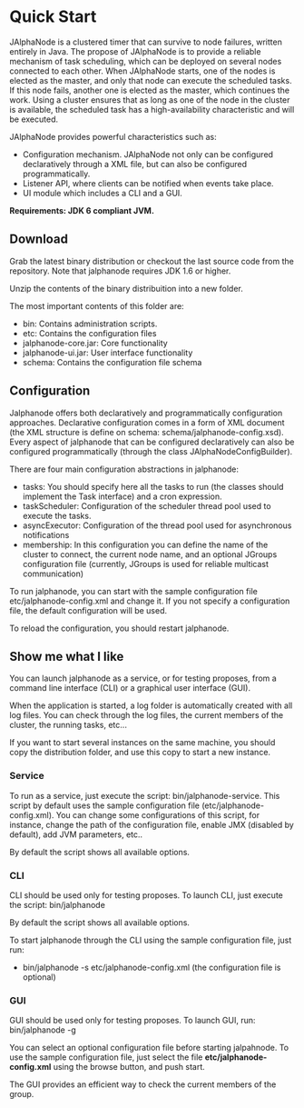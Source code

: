 # Quick Start

JAlphaNode is a clustered timer that can survive to node failures, written entirely in Java. The propose of JAlphaNode is to provide a reliable mechanism of task scheduling, which can be deployed on several nodes connected to each other. When JAlphaNode starts, one of the nodes is elected as the master, and only that node can execute the scheduled tasks. If this node fails, another one is elected as the master, which continues the work. Using a cluster ensures that as long as one of the node in the cluster is available, the scheduled task has a high-availability characteristic and will be executed.

JAlphaNode provides powerful characteristics such as:

 - Configuration mechanism. JAlphaNode not only can be configured declaratively through a XML file, but can also be configured programmatically.
 - Listener API, where clients can be notified when events take place.
 - UI module which includes a CLI and a GUI.

**Requirements: JDK 6 compliant JVM.**

## Download

Grab the latest binary distribution or checkout the last source code from the repository. Note that jalphanode requires JDK 1.6 or higher.

Unzip the contents of the binary distribuition into a new folder.

The most important contents of this folder are:
* bin: Contains administration scripts.
* etc: Contains the configuration files
* jalphanode-core.jar: Core functionality
* jalphanode-ui.jar: User interface functionality
* schema: Contains the configuration file schema

## Configuration

Jalphanode offers both declaratively and programmatically configuration approaches. Declarative configuration comes in a form of XML document (the XML structure is define on schema: schema/jalphanode-config.xsd). Every aspect of jalphanode that can be configured declaratively can also be configured programmatically (through the class JAlphaNodeConfigBuilder).

There are four main configuration abstractions in jalphanode:
* tasks: You should specify here all the tasks to run (the classes should implement the Task interface) and a cron expression.
* taskScheduler: Configuration of the scheduler thread pool used to execute the tasks.
* asyncExecutor: Configuration of the thread pool used for asynchronous notifications
* membership: In this configuration you can define the name of the cluster to connect, the current node name, and an optional JGroups configuration file (currently, JGroups is used for reliable multicast communication)

To run jalphanode, you can start with the sample configuration file etc/jalphanode-config.xml and change it. If you not specify a configuration file, the default configuration will be used.

To reload the configuration, you should restart jalphanode.

## Show me what I like

You can launch jalphanode as a service, or for testing proposes, from a command line interface (CLI) or a graphical user interface (GUI).

When the application is started, a log folder is automatically created with all log files. You can check through the log files, the current members of the cluster, the running tasks, etc...

If you want to start several instances on the same machine, you should copy the distribution folder, and use this copy to start a new instance.

### Service

To run as a service, just execute the script: bin/jalphanode-service. This script by default uses the sample configuration file (etc/jalphanode-config.xml). You can change some configurations of this script, for instance, change the path of the configuration file, enable JMX (disabled by default), add JVM parameters, etc..

By default the script shows all available options.

### CLI

CLI should be used only for testing proposes. To launch CLI, just execute the script: bin/jalphanode

By default the script shows all available options.

To start jalphanode through the CLI using the sample configuration file, just run:
* bin/jalphanode -s etc/jalphanode-config.xml (the configuration file is optional)

### GUI

GUI should be used only for testing proposes. To launch GUI, run: bin/jalphanode -g

You can select an optional configuration file before starting jalpahnode. To use the sample configuration file, just select the file **etc/jalphanode-config.xml** using the browse button, and push start.

The GUI provides an efficient way to check the current members of the group.
